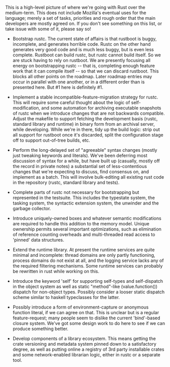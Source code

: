 This is a high-level picture of where we're going with Rust over the medium-term. This does not include Mozilla's eventual uses for the language; merely a set of tasks, priorities and rough order that the main developers are mostly agreed on. If you don't see something on this list, or take issue with some of it, please say so!

* Bootstrap rustc. The current state of affairs is that rustboot is buggy, incomplete, and generates horrible code. Rustc on the other hand generates very good code and is much less buggy, but is even less complete. Rustboot can build rustc, but rustc cannot build itself. So we are stuck having to rely on rustboot. We are presently focusing all energy on bootstrapping rustc -- that is, completing enough feature work that it can compile itself -- so that we can discard rustboot. This blocks all other points on the roadmap. Later roadmap entries may occur in parallel with one another, or in a different order than is presented here. But #1 here is definitely #1.

* Implement a stable incompatible-feature-migration strategy for rustc. This will require some careful thought about the logic of self-modification, and some automation for archiving executable snapshots of rustc when we introduce changes that are not backwards compatible. Adjust the makefile to support fetching the development basis (rustc, standard library and runtime) in binary form from an archival server, while developing. While we're in there, tidy up the build logic: strip out all support for rustboot once it's discarded, split the configuration stage off to support out-of-tree builds, etc.

* Perform the long-delayed set of "agreeable" syntax changes (mostly just tweaking keywords and literals). We've been deferring most discussion of syntax for a while, but have built up (casually, mostly off the record in private notes) a substantial set of less-contentious changes that we're expecting to discuss, find consensus on, and implement as a batch. This will involve bulk-editing all existing rust code in the repository (rustc, standard library and tests).

* Complete parts of rustc not necessary for bootstrapping but represented in the testsuite. This includes the typestate system, the tasking system, the syntactic extension system, the unwinder and the garbage collector.

* Introduce uniquely-owned boxes and whatever semantic modifications are required to handle this addition to the memory model. Unique ownership permits several important optimizations, such as elimination of reference counting overheads and multi-threaded read access to 'pinned' data structures.

* Extend the runtime library. At present the runtime services are quite minimal and incomplete: thread domains are only partly functioning, process domains do not exist at all, and the logging service lacks any of the required filtering mechanisms. Some runtime services can probably be rewritten in rust while working on this.

* Introduce the keyword 'self' for supporting self-types and self-dispatch in the object system as well as static "method"-like (value.function()) dispatch for non-object types. Possibly consider a looser static dispatch scheme similar to haskell typeclasses for the latter.

* Possibly introduce a form of environment-capture or anonymous function literal, if we can agree on that. This is unclear but is a regular feature-request; many people seem to dislike the current 'bind'-based closure system. We've got some design work to do here to see if we can produce something better.

* Develop components of a library ecosystem. This means getting the crate versioning and metadata system pinned down to a satisfactory degree, as well as putting online a registry of 3rd party installable crates and some network-enabled librarian logic, either in rustc or a separate tool.
